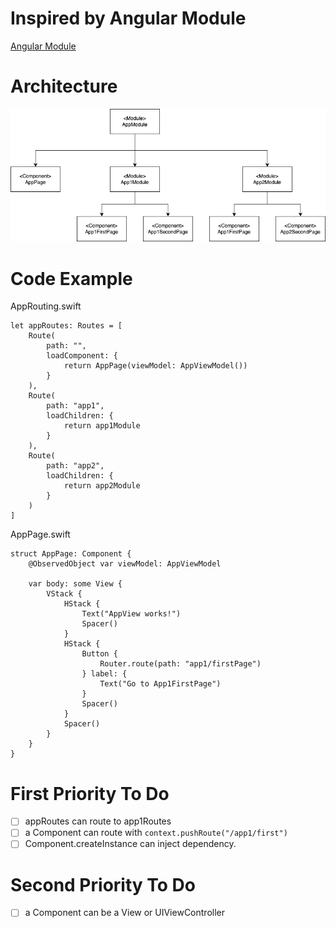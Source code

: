 # Inspired by Angular Module

[Angular Module](https://angular.io/guide/architecture-modules)

# Architecture

![Architecture](./README/SwiftModule%20-%20Module%20and%20Component.drawio.png)

# Code Example

AppRouting.swift
```
let appRoutes: Routes = [
    Route(
        path: "",
        loadComponent: {
            return AppPage(viewModel: AppViewModel())
        }
    ),
    Route(
        path: "app1",
        loadChildren: {
            return app1Module
        }
    ),
    Route(
        path: "app2",
        loadChildren: {
            return app2Module
        }
    )
]
```

AppPage.swift
```
struct AppPage: Component {
    @ObservedObject var viewModel: AppViewModel
    
    var body: some View {
        VStack {
            HStack {
                Text("AppView works!")
                Spacer()
            }
            HStack {
                Button {
                    Router.route(path: "app1/firstPage")
                } label: {
                    Text("Go to App1FirstPage")
                }
                Spacer()
            }
            Spacer()
        }
    }
}
```

# First Priority To Do

- [ ] appRoutes can route to app1Routes
- [ ] a Component can route with `context.pushRoute("/app1/first")`
- [ ] Component.createInstance can inject dependency.

# Second Priority To Do

- [ ] a Component can be a View or UIViewController
